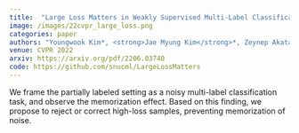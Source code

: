 ```yaml
---
title:  "Large Loss Matters in Weakly Supervised Multi-Label Classification"
image: /images/22cvpr_large_loss.png
categories: paper
authors: "Youngwook Kim*, <strong>Jae Myung Kim</strong>*, Zeynep Akata, Jungwoo Lee"
venue: CVPR 2022
arxiv: https://arxiv.org/pdf/2206.03740
code: https://github.com/snucml/LargeLossMatters
---
```

We frame the partially labeled setting as a noisy multi-label classification task, and observe the memorization effect. Based on this finding, we propose to reject or correct high-loss samples, preventing memorization of noise.
